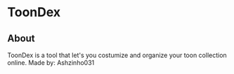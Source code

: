 # ToonDex

## About

ToonDex is a tool that let's you costumize and organize your toon collection online.
Made by: Ashzinho031